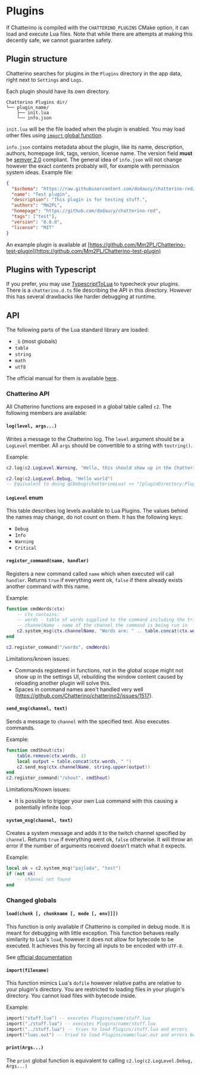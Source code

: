 # Plugins

If Chatterino is compiled with the `CHATTERINO_PLUGINS` CMake option, it can
load and execute Lua files. Note that while there are attempts at making this
decently safe, we cannot guarantee safety.

## Plugin structure

Chatterino searches for plugins in the `Plugins` directory in the app data, right next to `Settings` and `Logs`.

Each plugin should have its own directory.

```
Chatterino Plugins dir/
└── plugin_name/
    ├── init.lua
    └── info.json
```

`init.lua` will be the file loaded when the plugin is enabled. You may load other files using [`import` global function](#importfilename=).

`info.json` contains metadata about the plugin, like its name, description,
authors, homepage link, tags, version, license name. The version field **must**
be [semver 2.0](https://semver.org/) compliant. The general idea of `info.json`
will not change however the exact contents probably will, for example with
permission system ideas.
Example file:

```json
{
  "$schema": "https://raw.githubusercontent.com/dodaucy/chatterino-red/master/docs/plugin-info.schema.json",
  "name": "Test plugin",
  "description": "This plugin is for testing stuff.",
  "authors": "Mm2PL",
  "homepage": "https://github.com/dodaucy/chatterino-red",
  "tags": ["test"],
  "version": "0.0.0",
  "license": "MIT"
}
```

An example plugin is available at [https://github.com/Mm2PL/Chatterino-test-plugin](https://github.com/Mm2PL/Chatterino-test-plugin)

## Plugins with Typescript

If you prefer, you may use [TypescriptToLua](https://typescripttolua.github.io)
to typecheck your plugins. There is a `chatterino.d.ts` file describing the API
in this directory. However this has several drawbacks like harder debugging at
runtime.

## API

The following parts of the Lua standard library are loaded:

- `_G` (most globals)
- `table`
- `string`
- `math`
- `utf8`

The official manual for them is available [here](https://www.lua.org/manual/5.4/manual.html#6).

### Chatterino API

All Chatterino functions are exposed in a global table called `c2`. The following members are available:

#### `log(level, args...)`

Writes a message to the Chatterino log. The `level` argument should be a
`LogLevel` member. All `args` should be convertible to a string with
`tostring()`.

Example:

```lua
c2.log(c2.LogLevel.Warning, "Hello, this should show up in the Chatterino log by default")

c2.log(c2.LogLevel.Debug, "Hello world")
-- Equivalent to doing qCDebug(chatterinoLua) << "[pluginDirectory:Plugin Name]" << "Hello, world"; from C++
```

#### `LogLevel` enum

This table describes log levels available to Lua Plugins. The values behind the names may change, do not count on them. It has the following keys:

- `Debug`
- `Info`
- `Warning`
- `Critical`

#### `register_command(name, handler)`

Registers a new command called `name` which when executed will call `handler`.
Returns `true` if everything went ok, `false` if there already exists another
command with this name.

Example:

```lua
function cmdWords(ctx)
    -- ctx contains:
    -- words - table of words supplied to the command including the trigger
    -- channelName - name of the channel the command is being run in
    c2.system_msg(ctx.channelName, "Words are: " .. table.concat(ctx.words, " "))
end

c2.register_command("/words", cmdWords)
```

Limitations/known issues:

- Commands registered in functions, not in the global scope might not show up in the settings UI,
  rebuilding the window content caused by reloading another plugin will solve this.
- Spaces in command names aren't handled very well (https://github.com/Chatterino/chatterino2/issues/1517).

#### `send_msg(channel, text)`

Sends a message to `channel` with the specified text. Also executes commands.

Example:

```lua
function cmdShout(ctx)
    table.remove(ctx.words, 1)
    local output = table.concat(ctx.words, " ")
    c2.send_msg(ctx.channelName, string.upper(output))
end
c2.register_command("/shout", cmdShout)
```

Limitations/Known issues:

- It is possible to trigger your own Lua command with this causing a potentially infinite loop.

#### `system_msg(channel, text)`

Creates a system message and adds it to the twitch channel specified by
`channel`. Returns `true` if everything went ok, `false` otherwise. It will
throw an error if the number of arguments received doesn't match what it
expects.

Example:

```lua
local ok = c2.system_msg("pajlada", "test")
if (not ok)
    -- channel not found
end
```

### Changed globals

#### `load(chunk [, chunkname [, mode [, env]]])`

This function is only available if Chatterino is compiled in debug mode. It is meant for debugging with little exception.
This function behaves really similarity to Lua's `load`, however it does not allow for bytecode to be executed.
It achieves this by forcing all inputs to be encoded with `UTF-8`.

See [official documentation](https://www.lua.org/manual/5.4/manual.html#pdf-load)

#### `import(filename)`

This function mimics Lua's `dofile` however relative paths are relative to your plugin's directory.
You are restricted to loading files in your plugin's directory. You cannot load files with bytecode inside.

Example:

```lua
import("stuff.lua") -- executes Plugins/name/stuff.lua
import("./stuff.lua") -- executes Plugins/name/stuff.lua
import("../stuff.lua") -- tries to load Plugins/stuff.lua and errors
import("luac.out") -- tried to load Plugins/name/luac.out and errors because it contains non-utf8 data
```

#### `print(Args...)`

The `print` global function is equivalent to calling `c2.log(c2.LogLevel.Debug, Args...)`

